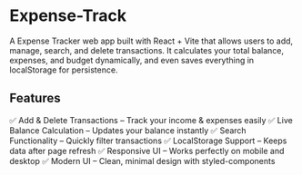 # Expense-Track

A Expense Tracker web app built with React + Vite that allows users to add, manage, search, and delete transactions.
It calculates your total balance, expenses, and budget dynamically, and even saves everything in localStorage for persistence.

## Features

✅ Add & Delete Transactions – Track your income & expenses easily
✅ Live Balance Calculation – Updates your balance instantly
✅ Search Functionality – Quickly filter transactions
✅ LocalStorage Support – Keeps data after page refresh
✅ Responsive UI – Works perfectly on mobile and desktop
✅ Modern UI – Clean, minimal design with styled-components
